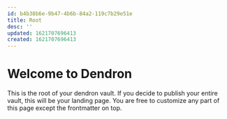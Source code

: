```yaml
---
id: b4b38b6e-9b47-4b6b-84a2-119c7b29e51e
title: Root
desc: ''
updated: 1621707696413
created: 1621707696413
---
```

# Welcome to Dendron

This is the root of your dendron vault. If you decide to publish your entire vault, this will be your landing page. You are free to customize any part of this page except the frontmatter on top. 

